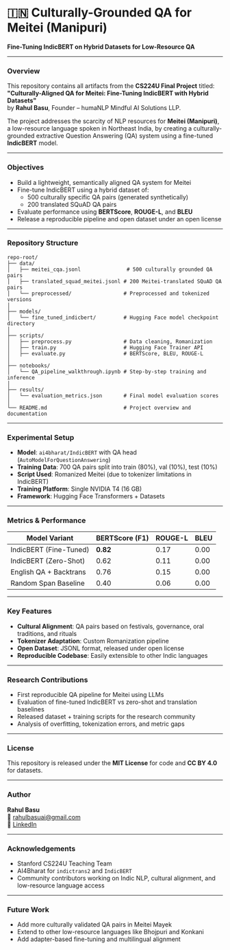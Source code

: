 
# 🇮🇳 Culturally-Grounded QA for Meitei (Manipuri)
**Fine-Tuning IndicBERT on Hybrid Datasets for Low-Resource QA**

---

### Overview

This repository contains all artifacts from the **CS224U Final Project** titled:  
**"Culturally-Aligned QA for Meitei: Fine-Tuning IndicBERT with Hybrid Datasets"**  
by **Rahul Basu**, Founder – humaNLP Mindful AI Solutions LLP.

The project addresses the scarcity of NLP resources for **Meitei (Manipuri)**, a low-resource language spoken in Northeast India, by creating a culturally-grounded extractive Question Answering (QA) system using a fine-tuned **IndicBERT** model.  

---

### Objectives

- Build a lightweight, semantically aligned QA system for Meitei
- Fine-tune IndicBERT using a hybrid dataset of:
  - 500 culturally specific QA pairs (generated synthetically)
  - 200 translated SQuAD QA pairs
- Evaluate performance using **BERTScore**, **ROUGE-L**, and **BLEU**
- Release a reproducible pipeline and open dataset under an open license

---

### Repository Structure

```
repo-root/
├── data/
│   ├── meitei_cqa.jsonl               # 500 culturally grounded QA pairs
│   ├── translated_squad_meitei.jsonl # 200 Meitei-translated SQuAD QA pairs
│   └── preprocessed/                 # Preprocessed and tokenized versions
│
├── models/
│   └── fine_tuned_indicbert/         # Hugging Face model checkpoint directory
│
├── scripts/
│   ├── preprocess.py                 # Data cleaning, Romanization
│   ├── train.py                      # Hugging Face Trainer API
│   ├── evaluate.py                   # BERTScore, BLEU, ROUGE-L
│
├── notebooks/
│   └── QA_pipeline_walkthrough.ipynb # Step-by-step training and inference
│
├── results/
│   └── evaluation_metrics.json       # Final model evaluation scores
│
└── README.md                         # Project overview and documentation
```

---

### Experimental Setup

- **Model**: `ai4bharat/IndicBERT` with QA head (`AutoModelForQuestionAnswering`)
- **Training Data**: 700 QA pairs split into train (80%), val (10%), test (10%)
- **Script Used**: Romanized Meitei (due to tokenizer limitations in IndicBERT)
- **Training Platform**: Single NVIDIA T4 (16 GB)
- **Framework**: Hugging Face Transformers + Datasets

---

### Metrics & Performance

| Model Variant               | BERTScore (F1) | ROUGE-L | BLEU |
|----------------------------|----------------|----------|------|
| IndicBERT (Fine-Tuned)     | **0.82**       | 0.17     | 0.00 |
| IndicBERT (Zero-Shot)      | 0.62           | 0.11     | 0.00 |
| English QA + Backtrans     | 0.76           | 0.15     | 0.00 |
| Random Span Baseline       | 0.40           | 0.06     | 0.00 |

---

### Key Features

- **Cultural Alignment**: QA pairs based on festivals, governance, oral traditions, and rituals
- **Tokenizer Adaptation**: Custom Romanization pipeline
- **Open Dataset**: JSONL format, released under open license
- **Reproducible Codebase**: Easily extensible to other Indic languages

---

### Research Contributions

- First reproducible QA pipeline for Meitei using LLMs
- Evaluation of fine-tuned IndicBERT vs zero-shot and translation baselines
- Released dataset + training scripts for the research community
- Analysis of overfitting, tokenization errors, and metric gaps

---

### License

This repository is released under the **MIT License** for code and **CC BY 4.0** for datasets.

---

### Author

**Rahul Basu**  
📧 rahulbasuai@gmail.com  
🔗 [LinkedIn](https://www.linkedin.com/in/basu-rahul)

---

### Acknowledgements

- Stanford CS224U Teaching Team
- AI4Bharat for `indictrans2` and `IndicBERT`
- Community contributors working on Indic NLP, cultural alignment, and low-resource language access

---

### Future Work

- Add more culturally validated QA pairs in Meitei Mayek
- Extend to other low-resource languages like Bhojpuri and Konkani
- Add adapter-based fine-tuning and multilingual alignment
